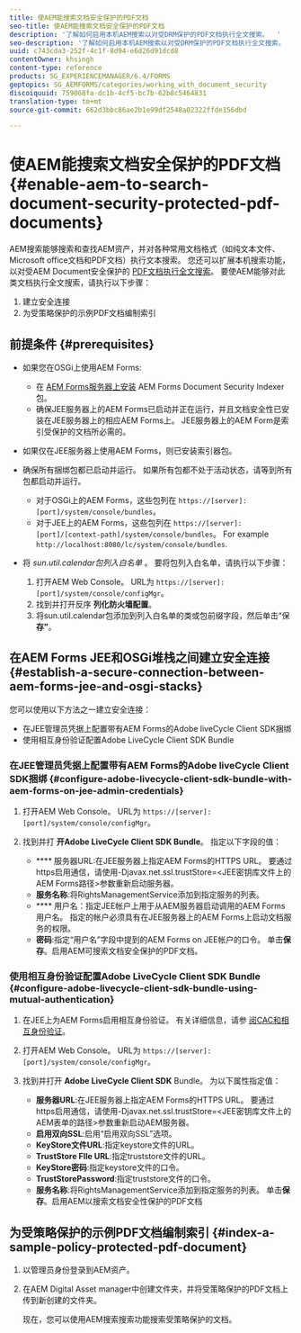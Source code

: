 ```yaml
---
title: 使AEM能搜索文档安全保护的PDF文档
seo-title: 使AEM能搜索文档安全保护的PDF文档
description: '了解如何启用本机AEM搜索以对受DRM保护的PDF文档执行全文搜索。  '
seo-description: '了解如何启用本机AEM搜索以对受DRM保护的PDF文档执行全文搜索。  '
uuid: c743cda3-252f-4c1f-8d94-e6d26d91dcd8
contentOwner: khsingh
content-type: reference
products: SG_EXPERIENCEMANAGER/6.4/FORMS
geptopics: SG_AEMFORMS/categories/working_with_document_security
discoiquuid: 759068fa-dc1b-4cf5-bc7b-62b8c5464831
translation-type: tm+mt
source-git-commit: 662d3bbc86ae2b1e99df2548a02322ffde156dbd

---
```



# 使AEM能搜索文档安全保护的PDF文档 {#enable-aem-to-search-document-security-protected-pdf-documents}

AEM搜索能够搜索和查找AEM资产，并对各种常用文档格式（如纯文本文件、Microsoft office文档和PDF文档）执行文本搜索。 您还可以扩展本机搜索功能，以对受AEM Document安全保护的 [PDF文档执行全文搜索](/help/forms/using/admin-help/document-security.md)。 要使AEM能够对此类文档执行全文搜索，请执行以下步骤：

1. 建立安全连接
1. 为受策略保护的示例PDF文档编制索引

## 前提条件 {#prerequisites}

* 如果您在OSGi上使用AEM Forms:

   * 在 [AEM Forms服务器上安装](https://helpx.adobe.com/aem-forms/kb/aem-forms-releases.html) AEM Forms Document Security Indexer包。
   * 确保JEE服务器上的AEM Forms已启动并正在运行，并且文档安全性已安装在JEE服务器上的相应AEM Forms上。 JEE服务器上的AEM Form是索引受保护的文档所必需的。

* 如果仅在JEE服务器上使用AEM Forms，则已安装索引器包。
* 确保所有捆绑包都已启动并运行。 如果所有包都不处于活动状态，请等到所有包都启动并运行。

   * 对于OSGi上的AEM Forms，这些包列在 `https://[server]:[port]/system/console/bundles`。
   * 对于JEE上的AEM Forms，这些包列在 `https://[server]:[port]/[context-path]/system/console/bundles`。 For example `http://localhost:8080/lc/system/console/bundles`.

* 将 *sun.util.calendar包列入白名单* 。 要将包列入白名单，请执行以下步骤：

   1. 打开AEM Web Console。 URL为 `https://[server]:[port]/system/console/configMgr`。
   1. 找到并打开反序 **列化防火墙配置**。
   1. 将sun.util.calendar包添加到列入白名单的类或包前缀字段，然后单击“保 **存”**。

## 在AEM Forms JEE和OSGi堆栈之间建立安全连接 {#establish-a-secure-connection-between-aem-forms-jee-and-osgi-stacks}

您可以使用以下方法之一建立安全连接：

* 在JEE管理员凭据上配置带有AEM Forms的Adobe liveCycle Client SDK捆绑
* 使用相互身份验证配置Adobe LiveCycle Client SDK Bundle

### 在JEE管理员凭据上配置带有AEM Forms的Adobe liveCycle Client SDK捆绑 {#configure-adobe-livecycle-client-sdk-bundle-with-aem-forms-on-jee-admin-credentials}

1. 打开AEM Web Console。 URL为 `https://[server]:[port]/system/console/configMgr`。
1. 找到并打 **开Adobe LiveCycle Client SDK Bundle**。 指定以下字段的值：

   * **** 服务器URL:在JEE服务器上指定AEM Forms的HTTPS URL。 要通过https启用通信，请使用-Djavax.net.ssl.trustStore=&lt;JEE密钥库文件上的AEM Forms路径>参数重新启动服务器。
   * **服务名称**:将RightsManagementService添加到指定服务的列表。
   * **** 用户名：指定JEE帐户上用于从AEM服务器启动调用的AEM Forms用户名。 指定的帐户必须具有在JEE服务器上的AEM Forms上启动文档服务的权限。
   * **密码**:指定“用户名”字段中提到的AEM Forms on JEE帐户的口令。
   单击&#x200B;**保存**。启用AEM可搜索文档安全保护的PDF文档。

### 使用相互身份验证配置Adobe LiveCycle Client SDK Bundle {#configure-adobe-livecycle-client-sdk-bundle-using-mutual-authentication}

1. 在JEE上为AEM Forms启用相互身份验证。 有关详细信息，请参 [阅CAC和相互身份验证](https://helpx.adobe.com/livecycle/kb/cac-mutual-authentication.html)。
1. 打开AEM Web Console。 URL为 `https://[server]:[port]/system/console/configMgr`。
1. 找到并打开 **Adobe LiveCycle Client SDK** Bundle。 为以下属性指定值：

   * **服务器URL**:在JEE服务器上指定AEM Forms的HTTPS URL。 要通过https启用通信，请使用-Djavax.net.ssl.trustStore=&lt;JEE密钥库文件上的AEM表单的路径>参数重新启动AEM服务器。
   * **启用双向SSL**:启用“启用双向SSL”选项。
   * **KeyStore文件URL**:指定keystore文件的URL。
   * **TrustStore FIle URL**:指定truststore文件的URL。
   * **KeyStore密码**:指定keystore文件的口令。
   * **TrustStorePassword**:指定truststore文件的口令。
   * **服务名称**:将RightsManagementService添加到指定服务的列表。
   单击&#x200B;**保存**。启用AEM以搜索文档安全性保护的PDF文档

## 为受策略保护的示例PDF文档编制索引 {#index-a-sample-policy-protected-pdf-document}

1. 以管理员身份登录到AEM资产。
1. 在AEM Digital Asset manager中创建文件夹，并将受策略保护的PDF文档上传到新创建的文件夹。

   现在，您可以使用AEM搜索搜索功能搜索受策略保护的文档。

